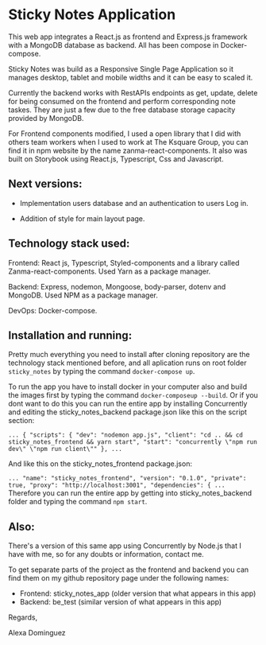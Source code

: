 # Sticky Notes Application

This web app integrates a React.js as frontend and Express.js framework with a MongoDB database as backend. All has been compose in Docker-compose.

Sticky Notes was build as a Responsive Single Page Application so it manages desktop, tablet and mobile widths and it can be easy to scaled it.

Currently the backend works with RestAPIs endpoints as get, update, delete for being consumed on the frontend and perform corresponding note taskes. They are just a few due to the free database storage capacity provided by MongoDB.

For Frontend components modified, I used a open library that I did with others team workers when I used to work at The Ksquare Group, you can find it in npm website by the name zanma-react-components. It also was built on Storybook using React.js, Typescript, Css and Javascript.

## Next versions:

- Implementation users database and an authentication to users Log in.

- Addition of style for main layout page.

## Technology stack used:

Frontend: React js, Typescript, Styled-components and a library called Zanma-react-components. Used Yarn as a package manager.

Backend: Express, nodemon, Mongoose, body-parser, dotenv and MongoDB. Used NPM as a package manager.

DevOps: Docker-compose.

## Installation and running:

Pretty much everything you need to install after cloning repository are the technology stack mentioned before, and all aplication runs on root folder `sticky_notes` by typing the command `docker-compose up`.

To run the app you have to install docker in your computer also and build the images first by typing the command `docker-composeup --build`. Or if you dont want to do this you can run the entire app by installing Concurrently and editing the sticky_notes_backend package.json like this on the script section:

`... { "scripts": { "dev": "nodemon app.js", "client": "cd .. && cd sticky_notes_frontend && yarn start", "start": "concurrently \"npm run dev\" \"npm run client\"" }, ...`

And like this on the sticky_notes_frontend package.json:

`... "name": "sticky_notes_frontend", "version": "0.1.0", "private": true, "proxy": "http://localhost:3001", "dependencies": { ...`
Therefore you can run the entire app by getting into sticky_notes_backend folder and typing the command `npm start`.

## Also:

There's a version of this same app using Concurrently by Node.js that I have with me, so for any doubts or information, contact me.

To get separate parts of the project as the frontend and backend you can find them on my github repository page under the following names:

- Frontend: sticky_notes_app (older version that what appears in this app)
- Backend: be_test (similar version of what appears in this app)

<pr/>
Regards,

Alexa Dominguez
